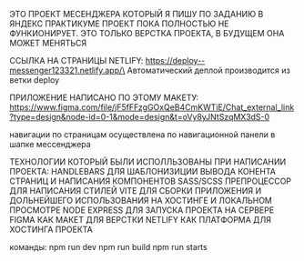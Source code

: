 ЭТО ПРОЕКТ МЕСЕНДЖЕРА КОТОРЫЙ Я ПИШУ ПО ЗАДАНИЮ В ЯНДЕКС ПРАКТИКУМЕ
ПРОЕКТ ПОКА ПОЛНОСТЬЮ НЕ ФУНКИОНИРУЕТ. 
ЭТО ТОЛЬКО ВЕРСТКА ПРОЕКТА, В БУДУЩЕМ ОНА МОЖЕТ МЕНЯТЬСЯ

ССЫЛКА НА СТРАНИЦЫ NETLIFY: https://deploy--messenger123321.netlify.app/\
Автоматический деплой производится из ветки deploy

ПРИЛОЖЕНИЕ НАПИСАНО ПО ЭТОМУ МАКЕТУ: https://www.figma.com/file/jF5fFFzgGOxQeB4CmKWTiE/Chat_external_link?type=design&node-id=0-1&mode=design&t=oVy8yJNtSzqMX3dS-0

навигации по страницам осуществлена по навигационной панели в шапке мессенджера

ТЕХНОЛОГИИ КОТОРЫЙ БЫЛИ ИСПОЛЛЬЗОВАНЫ ПРИ НАПИСАНИИ ПРОЕКТА:
HANDLEBARS ДЛЯ ШАБЛОНИЗИЦИИ ВЫВОДА КОНЕНТА СТРАНИЦ И НАПИСАНИЯ КОМПОНЕНТОВ
SASS/SCSS ПРЕПРОЦЕССОР ДЛЯ НАПИСАНИЯ СТИЛЕЙ
VITE ДЛЯ СБОРКИ ПРИЛОЖЕНИЯ И ДОЛЬНЕЙШЕГО ИСПОЛЬЗОВАНИЯ НА ХОСТИНГЕ И ЛОКАЛЬНОМ ПРОСМОТРЕ
NODE EXPRESS ДЛЯ ЗАПУСКА ПРОЕКТА НА СЕРВЕРЕ
FIGMA КАК МАКЕТ ДЛЯ ВЕРСТКИ
NETLIFY КАК ПЛАТФОРМА ДЛЯ ХОСТИНГА ПРОЕКТА 



команды:
npm run dev
npm run build
npm run starts

